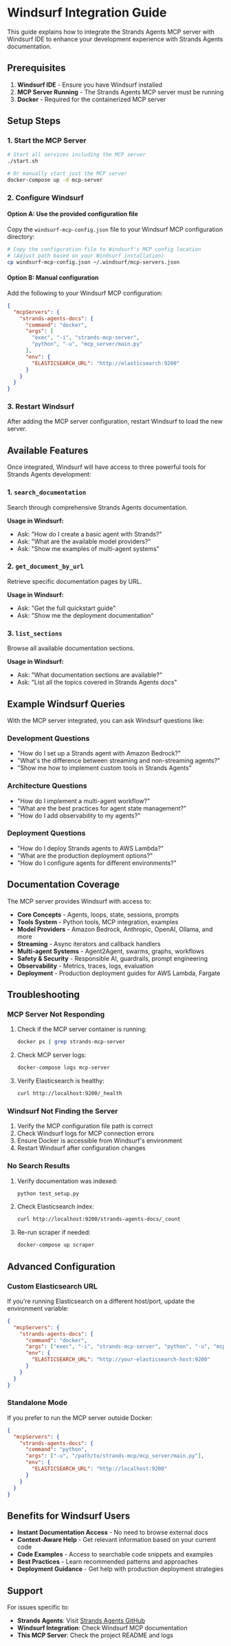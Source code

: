 # Windsurf Integration Guide

This guide explains how to integrate the Strands Agents MCP server with Windsurf IDE to enhance your development experience with Strands Agents documentation.

## Prerequisites

1. **Windsurf IDE** - Ensure you have Windsurf installed
2. **MCP Server Running** - The Strands Agents MCP server must be running
3. **Docker** - Required for the containerized MCP server

## Setup Steps

### 1. Start the MCP Server

```bash
# Start all services including the MCP server
./start.sh

# Or manually start just the MCP server
docker-compose up -d mcp-server
```

### 2. Configure Windsurf

#### Option A: Use the provided configuration file

Copy the `windsurf-mcp-config.json` file to your Windsurf MCP configuration directory:

```bash
# Copy the configuration file to Windsurf's MCP config location
# (Adjust path based on your Windsurf installation)
cp windsurf-mcp-config.json ~/.windsurf/mcp-servers.json
```

#### Option B: Manual configuration

Add the following to your Windsurf MCP configuration:

```json
{
  "mcpServers": {
    "strands-agents-docs": {
      "command": "docker",
      "args": [
        "exec", "-i", "strands-mcp-server", 
        "python", "-u", "mcp_server/main.py"
      ],
      "env": {
        "ELASTICSEARCH_URL": "http://elasticsearch:9200"
      }
    }
  }
}
```

### 3. Restart Windsurf

After adding the MCP server configuration, restart Windsurf to load the new server.

## Available Features

Once integrated, Windsurf will have access to three powerful tools for Strands Agents development:

### 1. `search_documentation`
Search through comprehensive Strands Agents documentation.

**Usage in Windsurf:**
- Ask: "How do I create a basic agent with Strands?"
- Ask: "What are the available model providers?"
- Ask: "Show me examples of multi-agent systems"

### 2. `get_document_by_url`
Retrieve specific documentation pages by URL.

**Usage in Windsurf:**
- Ask: "Get the full quickstart guide"
- Ask: "Show me the deployment documentation"

### 3. `list_sections`
Browse all available documentation sections.

**Usage in Windsurf:**
- Ask: "What documentation sections are available?"
- Ask: "List all the topics covered in Strands Agents docs"

## Example Windsurf Queries

With the MCP server integrated, you can ask Windsurf questions like:

### Development Questions
- "How do I set up a Strands agent with Amazon Bedrock?"
- "What's the difference between streaming and non-streaming agents?"
- "Show me how to implement custom tools in Strands Agents"

### Architecture Questions
- "How do I implement a multi-agent workflow?"
- "What are the best practices for agent state management?"
- "How do I add observability to my agents?"

### Deployment Questions
- "How do I deploy Strands agents to AWS Lambda?"
- "What are the production deployment options?"
- "How do I configure agents for different environments?"

## Documentation Coverage

The MCP server provides Windsurf with access to:

- **Core Concepts** - Agents, loops, state, sessions, prompts
- **Tools System** - Python tools, MCP integration, examples
- **Model Providers** - Amazon Bedrock, Anthropic, OpenAI, Ollama, and more
- **Streaming** - Async iterators and callback handlers
- **Multi-agent Systems** - Agent2Agent, swarms, graphs, workflows
- **Safety & Security** - Responsible AI, guardrails, prompt engineering
- **Observability** - Metrics, traces, logs, evaluation
- **Deployment** - Production deployment guides for AWS Lambda, Fargate

## Troubleshooting

### MCP Server Not Responding
1. Check if the MCP server container is running:
   ```bash
   docker ps | grep strands-mcp-server
   ```

2. Check MCP server logs:
   ```bash
   docker-compose logs mcp-server
   ```

3. Verify Elasticsearch is healthy:
   ```bash
   curl http://localhost:9200/_health
   ```

### Windsurf Not Finding the Server
1. Verify the MCP configuration file path is correct
2. Check Windsurf logs for MCP connection errors
3. Ensure Docker is accessible from Windsurf's environment
4. Restart Windsurf after configuration changes

### No Search Results
1. Verify documentation was indexed:
   ```bash
   python test_setup.py
   ```

2. Check Elasticsearch index:
   ```bash
   curl http://localhost:9200/strands-agents-docs/_count
   ```

3. Re-run scraper if needed:
   ```bash
   docker-compose up scraper
   ```

## Advanced Configuration

### Custom Elasticsearch URL
If you're running Elasticsearch on a different host/port, update the environment variable:

```json
{
  "mcpServers": {
    "strands-agents-docs": {
      "command": "docker",
      "args": ["exec", "-i", "strands-mcp-server", "python", "-u", "mcp_server/main.py"],
      "env": {
        "ELASTICSEARCH_URL": "http://your-elasticsearch-host:9200"
      }
    }
  }
}
```

### Standalone Mode
If you prefer to run the MCP server outside Docker:

```json
{
  "mcpServers": {
    "strands-agents-docs": {
      "command": "python",
      "args": ["-u", "/path/to/strands-mcp/mcp_server/main.py"],
      "env": {
        "ELASTICSEARCH_URL": "http://localhost:9200"
      }
    }
  }
}
```

## Benefits for Windsurf Users

- **Instant Documentation Access** - No need to browse external docs
- **Context-Aware Help** - Get relevant information based on your current code
- **Code Examples** - Access to searchable code snippets and examples
- **Best Practices** - Learn recommended patterns and approaches
- **Deployment Guidance** - Get help with production deployment strategies

## Support

For issues specific to:
- **Strands Agents**: Visit [Strands Agents GitHub](https://github.com/strands-agents/sdk-python)
- **Windsurf Integration**: Check Windsurf MCP documentation
- **This MCP Server**: Check the project README and logs
